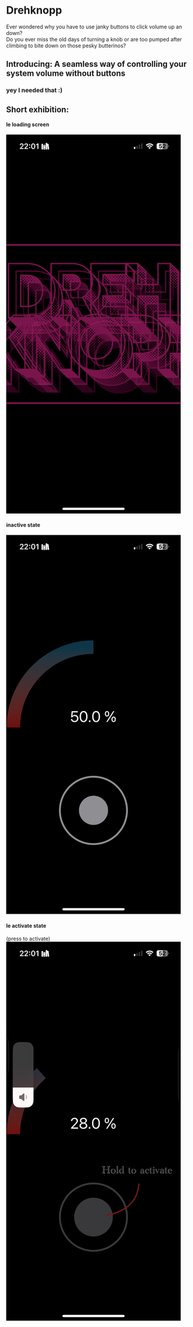 # Drehknopp
Ever wondered why you have to use janky buttons to click volume up an down?  
Do you ever miss the old days of turning a knob or are too pumped after climbing to bite down on those pesky butterinos?  

## Introducing: A seamless way of controlling your system volume without buttons   
### yey I needed that  :)

## Short exhibition:
#### le loading screen
![le loading screen](https://github.com/LordBurtz/drehknopp/blob/master/.repoassets/IMG_1713.PNG)  
#### inactive state
![inactive state](https://github.com/LordBurtz/drehknopp/blob/master/.repoassets/IMG_1712.PNG)
#### le activate state 
(press to activate)
![le activate state \(press to activate)](https://github.com/LordBurtz/drehknopp/blob/master/.repoassets/IMG_1715-ann.PNG)
